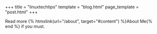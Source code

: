 +++
title = "linuxtechtips"
template = "blog.html"
page_template = "post.html"
+++

Read more {% htmxlink(url="/about", target="#content") %}About Me{% end %} if you must.
